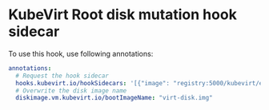 # KubeVirt Root disk mutation hook sidecar

To use this hook, use following annotations:

```yaml
annotations:
  # Request the hook sidecar
  hooks.kubevirt.io/hookSidecars: '[{"image": "registry:5000/kubevirt/example-disk-mutation-hook-sidecar:devel"}]'
  # Overwrite the disk image name
  diskimage.vm.kubevirt.io/bootImageName: "virt-disk.img"
```
